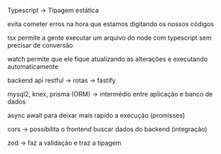Typescript -> Tipagem estática

evita cometer erros na hora que estamos digitando os nossos códigos

tsx permite a gente executar um arquivo do node com typescript sem precisar de conversão

watch permite que ele fique atualizando as alterações e executando automaticamente

backend api restful -> rotas -> fastify

mysql2, knex, prisma (ORM) -> intermédio entre aplicação e banco de dados

async await para deixar mais rapido a execução (promisses)

cors -> possibilita o frontend buscar dados do backend (integração)

zod -> faz a validação e traz a tipagem